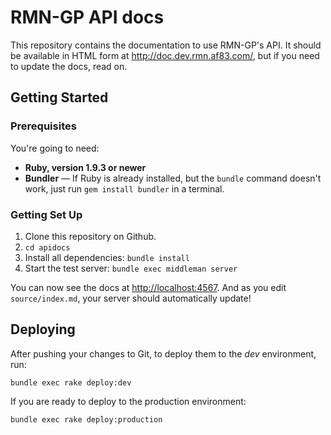RMN-GP API docs
===============

This repository contains the documentation to use RMN-GP's API. It should be
available in HTML form at http://doc.dev.rmn.af83.com/, but if you need to
update the docs, read on.

Getting Started
---------------

### Prerequisites

You're going to need:

 - **Ruby, version 1.9.3 or newer**
 - **Bundler** — If Ruby is already installed, but the `bundle` command doesn't
   work, just run `gem install bundler` in a terminal.

### Getting Set Up

 1. Clone this repository on Github.
 2. `cd apidocs`
 4. Install all dependencies: `bundle install`
 5. Start the test server: `bundle exec middleman server`

You can now see the docs at <http://localhost:4567>. And as you edit
`source/index.md`, your server should automatically update!


Deploying
---------

After pushing your changes to Git, to deploy them to the *dev* environment, run:

```shell
bundle exec rake deploy:dev
```

If you are ready to deploy to the production environment:

```shell
bundle exec rake deploy:production
```
